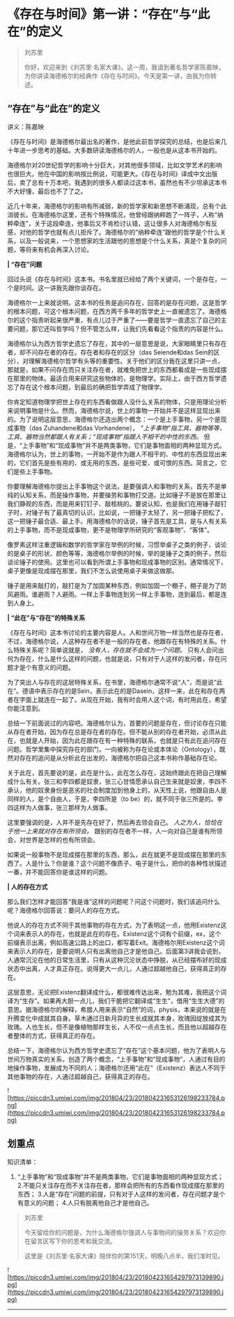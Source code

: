 # 《存在与时间》第一讲：“存在”与“此在”的定义

> 刘苏里
> 
> 你好，欢迎来到《刘苏里·名家大课》。这一周，我请到著名哲学家陈嘉映，为你讲读海德格尔的经典作《存在与时间》。今天是第一讲，由我为你转述。

## “存在”与“此在”的定义

讲义：陈嘉映

《存在与时间》是海德格尔最出名的著作，是他此前哲学探究的总结，也是后来几十年进一步思考的基础。大多数研读海德格尔的人，一般也是从这本书开始的。

海德格尔对20世纪哲学的影响十分巨大，对其他很多领域，比如文学艺术的影响也很巨大。他在中国的影响按比例说，可能更大。《存在与时间》译成中文出版后，卖了总有十万本吧，我遇到的很多人都读过这本书，虽然也有不少坦承这本书不大好懂，最后也不了了之。

近几十年来，海德格尔的影响有所减弱，新的哲学家和新思想不断涌现，总有个此消彼长。在海德格尔这里，还有个特殊情况，他曾经跟纳粹跑了一阵子，人称“纳粹牵连”，关于这段牵连，他事后又不肯检讨认错，这让很多人对海德格尔有反感，对他的哲学也就有点儿拒斥了。海德格尔的“纳粹牵连”跟他的哲学是个什么关系，以及一般说来，一个思想家的生活跟他的思想是个什么关系，真是个复杂的问题，等将来有机会再深入讨论。

 **| “存在”问题**

回过头说《存在与时间》这本书。书名里就已经给了两个关键词，一个是存在，一个是时间。这一讲我先跟你谈存在。

海德格尔一上来就说明，这本书的任务是追问存在，回答的是存在问题，这是哲学的根本问题，可这个根本问题，在西方两千多年的哲学史上一直被遗忘了。海德格尔的这个指责听起来很严重，有点儿过于严重了——要是哲学一直遗忘了自己的主要问题，那它还叫哲学吗？但不管怎么样，让我们先看看这个指责的内容是什么。

海德格尔认为西方哲学史遗忘了存在，其中的一层意思是说，大家眼睛里只有存在者，却不问存在者的存在。存在者和存在的区分（das Seiende和das Sein的区分），对理解海德格尔哲学有头等的重要性。关于他们的区分我在这里只讲一点，那就是，如果不问存在而只关注存在者，就难免把世上的东西都看成是一些现成摆在那里的物体。最适合用来研究这些物体的，是物理学。实际上，由于西方哲学遗忘了存在这个根本问题，到最后的确把哲学弄成了物理学。

你肯定知道物理学把世上存在的东西看做跟人没什么关系的物体，只是用理论分析来说明事物是什么。然而，海德格尔说，世上的事物一开始并不是这样显现出来的。为了说明这层意思，海德格尔还造出两个概念：一个是上手事物，另一个是现成事物（das Zuhandene和das Vorhandene）， *“上手事物”指工具、器物等等，工具、器物当然都跟人有关系；“现成事物”指跟人不相干的中性的东西。* 但是，“上手事物”和“现成事物”并不是两类事物，它们是事物面相的两种显现方式。海德格尔认为，世上的事物，一开始不是作为跟人不相干的、中性的东西显现出来的，它们首先是些有用的、或无用的东西，是些可爱、或可恨的东西。简言之，它们是些上手事物。

你要理解海德格尔提出上手事物这个说法，是要强调人和事物的关系，首先不是单纯的认知关系，而是操作事物，并要操劳和事物打交道。比如锤子不是放在那里让我们静观的东西，而是用来钉钉子、敲核桃的。要说认知，也是我们在用锤子敲钉子时，对锤子有了最真切的认识，比如说，一把锤子太轻了，另一把锤子把松了，这一把锤子最合适、最上手。用海德格尔的话说，锤子首先是工具，是与人有关系的上手事物，而不是现成事物，更不是物理学所研究的“客观事物”、“客体”。

像罗素这样注重逻辑和数学的哲学家在举例的时候，习惯举桌子之类的例子，谈论的是桌子的形状、颜色等等，海德格尔举例的时候，举的是锤子之类的例子，然后谈论锤子的使用。这里也可以看到所谓上手事物和现成事物的区别。通常情况下，桌子更像是现成摆在那里，我们不怎么说使用桌子来做这做那。

锤子是用来敲打的，敲打是为了加固某种东西，例如加固一个棚子，棚子是为了防风避雨。谁避雨？人避雨。一样上手事物连到另一样上手事物，连到最后，都是连到人身上。

 **| “此在”与“存在”的特殊关系**

《存在与时间》这本书讨论的主要内容是人。人和世间万物一样当然也是存在者，不过，海德格尔说，人这种存在者不是一般的存在者，他跟存在有特殊的关系。什么特殊关系呢？简单说就是， *没有人，存在就不会成为一个问题。* 只有人会问出何为存在，什么是什么这样的问题，也就是说，只有对于人这样的发问者，存在问题才是个有意义的问题。

为了突出人与存在的这层特殊关系，在书里，海德格尔通常不说“人”，而是说“此在”。德语中表示存在的是Sein，表示此在的是Dasein，这样一来，此在和存在两者在字面上就连在一起了。从现在开始，我有时会用人这个词，有时用此在，希望你能注意到。

总结一下前面说过的内容吧。海德格尔认为，首要的问题是存在，但讨论存在只能从存在者开始，因为存在总是存在者的存在。但不能从别的存在者开始，必须从此在，也就是人开始，因为此在跟存在有一种特殊的联系，也就是只有此在追问存在问题。哲学里集中探究存在的部门，一向被称为存在论或本体论（Ontology），既然对存在的追问是从分析此在出发的，海德格尔把自己这本书称作基础存在论。

关于此在，首先要说的是，此在是什么，此在怎么存在，这始终跟此在把自己理解成什么有关。张三和李四都是奴隶，张三心甘情愿承认自己生来就是奴隶，李四不承认，他的奴隶身份是恶劣的社会制度加到他身上的，从天性上说，他跟自由人是同样的人，是个自由人，于是，李四所是（to be）的，就不同于张三所是的。李四这样为人做事，张三那样为人做事。

这里要强调的是，人并不是先存在好了，然后再去领会自己。 *人之为人，恰恰在于他一上来就对存在有所领会。* 跟别的存在者不一样，人一向对自己是谁有所领会，对世界是怎样的也有所领会。

如果说一般事物不是现成摆在那里的东西，那么，此在就更不是现成摆在那里的东西了。人是什么？你是谁？这个问题不像质子、电子是什么，把你的各种性状描述一番，并不能回答你是谁这样的问题。

 **| 人的存在方式**

那么我们怎样才能回答“我是谁”这样的问题呢？问这个问题时，我们该追问什么呢？海德格尔回答说：要问人的存在方式。

他说人的存在方式不同于其他事物的存在方式，为了表明这一点，他用Existenz这个词来表示人的存在，也就是此在的存在。Existenz这个词有个前缀，ex，这个前缀表示出离，例如高速公路上的出口，都写着Exit。海德格尔用Existenz这个词来表示人的存在，是要说明人只有出离他自己才是他自己。后面第3讲我会说到，人通常沉沦在他的日常生活里，只有从这种沉沦状态中挣脱，从已经摆布好的现成状态中出离，人才真正存在。说得更大一点儿，人通过超越他自己，获得真正的存在。

这层意思，无论把Existenz翻译成什么，都很难传达出来，勉为其难，我把这个词译为“生存”。如果再大胆一点儿，我们干脆把它翻译成“生生”，借用“生生大德”的意思。据海德格尔的解释，希腊人用来表示“自然”的词，physis，本来说的就是在升腾变化中成就其自身。草木通过日新月异的生长成就其本身，玫瑰因绽放成其为玫瑰。人也生长，但不是像植物那样生长，人不仅一点点生长，而且他以超越存在者整体的方式，获得真正的存在。

总结一下，海德格尔认为西方哲学史遗忘了“存在”这个基本问题，他为了表明人与世间万物真实的关系，创造了两个概念，“上手事物”和“现成事物”，人通过有目的地操作事物，发展成为不同的人；海德格尔还用“此在”（Existenz）表达人不同于其他事物的存在，人通过超越自己，获得真正的存在。

![https://piccdn3.umiwi.com/img/201804/23/201804231653126198233784.png](https://piccdn3.umiwi.com/img/201804/23/201804231653126198233784.png)

## 划重点

知识清单：
1. “上手事物”和“现成事物”并不是两类事物，它们是事物面相的两种显现方式；
2.不能只关注存在而不关注存在者，那样会把所有的东西看作现成摆在那里的东西；
3.人是“存在”问题的前提，只有对于人这样的发问者，存在问题才是个有意义的问题；
4.人只有脱离他自己才是他自己。

> 刘苏里
> 
> 今天留给你的问题是，为什么海德格尔强调人与事物间的操劳关系？欢迎你在留言区写下你的思考和我交流。
> 
> 这里是《刘苏里·名家大课》陪伴你的第151天，明晚八点半，我们准时见。

![https://piccdn3.umiwi.com/img/201804/23/201804231654297973139890.jpg](https://piccdn3.umiwi.com/img/201804/23/201804231654297973139890.jpg)

---
